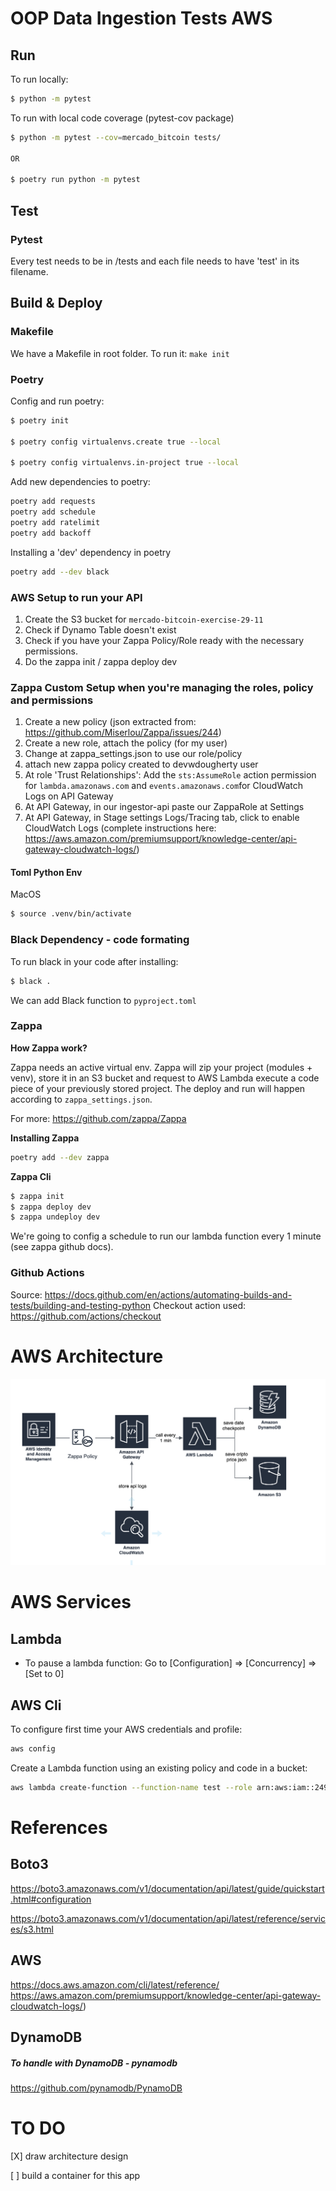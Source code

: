 # OOP Data Ingestion Tests AWS

## Run

To run locally:

```bash
$ python -m pytest
```

To run with local code coverage (pytest-cov package)

```bash
$ python -m pytest --cov=mercado_bitcoin tests/

OR

$ poetry run python -m pytest
``` 

## Test

### Pytest

Every test needs to be in /tests and each file needs to have 'test' in its filename.

## Build & Deploy

### Makefile

We have a Makefile in root folder. To run it: 
```make init```

### Poetry

Config and run poetry:
```bash
$ poetry init

$ poetry config virtualenvs.create true --local

$ poetry config virtualenvs.in-project true --local
```

Add new dependencies to poetry:

```bash
poetry add requests
poetry add schedule
poetry add ratelimit
poetry add backoff
```

Installing a 'dev' dependency in poetry

```bash
poetry add --dev black
```

### AWS Setup to run your API
1. Create the S3 bucket for ```mercado-bitcoin-exercise-29-11```
2. Check if Dynamo Table doesn't exist
3. Check if you have your Zappa Policy/Role ready with the necessary permissions.
4. Do the zappa init / zappa deploy dev

### Zappa Custom Setup when you're managing the roles, policy and permissions

1. Create a new policy (json extracted from: https://github.com/Miserlou/Zappa/issues/244)
2. Create a new role, attach the policy (for my user)
3. Change at zappa_settings.json to use our role/policy
4. attach new zappa policy created to devwdougherty user
5. At role 'Trust Relationships': Add the ```sts:AssumeRole``` action permission for ```lambda.amazonaws.com``` and ```events.amazonaws.com```for CloudWatch Logs on API Gateway
6. At API Gateway, in our ingestor-api paste our ZappaRole at Settings
7. At API Gateway, in Stage settings Logs/Tracing tab, click to enable CloudWatch Logs (complete instructions here: https://aws.amazon.com/premiumsupport/knowledge-center/api-gateway-cloudwatch-logs/)

#### Toml Python Env

MacOS
```bash
$ source .venv/bin/activate
```

### Black Dependency - code formating

To run black in your code after installing:
```bash
$ black .
```

We can add Black function to ```pyproject.toml```

### Zappa

**How Zappa work?**

Zappa needs an active virtual env. Zappa will zip your project (modules + venv), store it in an S3 bucket and request to AWS Lambda execute a code piece of your previously stored project. The deploy and run will happen according to ```zappa_settings.json```.

For more: https://github.com/zappa/Zappa

**Installing Zappa**

```bash
poetry add --dev zappa
````

**Zappa Cli**

```bash
$ zappa init
$ zappa deploy dev
$ zappa undeploy dev
```

We're going to config a schedule to run our lambda function every 1 minute (see zappa github docs).

### Github Actions

Source: https://docs.github.com/en/actions/automating-builds-and-tests/building-and-testing-python
Checkout action used: https://github.com/actions/checkout




# AWS Architecture

![oop-data-ingestion-tests-aws.png](oop-data-ingestion-tests-aws.png)

# AWS Services

## Lambda
- To pause a lambda function: Go to [Configuration] => [Concurrency] => [Set to 0]

## AWS Cli

To configure first time your AWS credentials and profile:
```bash
aws config
```

Create a Lambda function using an existing policy and code in a bucket:
```bash
aws lambda create-function --function-name test --role arn:aws:iam::249475567305:role/oop-data-ingest-dev-ZappaLambdaExecutionRole  --code S3Bucket=zappa-4jydpv22f
```

# References

## Boto3
https://boto3.amazonaws.com/v1/documentation/api/latest/guide/quickstart.html#configuration

https://boto3.amazonaws.com/v1/documentation/api/latest/reference/services/s3.html

## AWS
https://docs.aws.amazon.com/cli/latest/reference/
https://aws.amazon.com/premiumsupport/knowledge-center/api-gateway-cloudwatch-logs/)

## DynamoDB

##### To handle with DynamoDB - pynamodb
https://github.com/pynamodb/PynamoDB

# TO DO

[X] draw architecture design

[ ] build a container for this app
